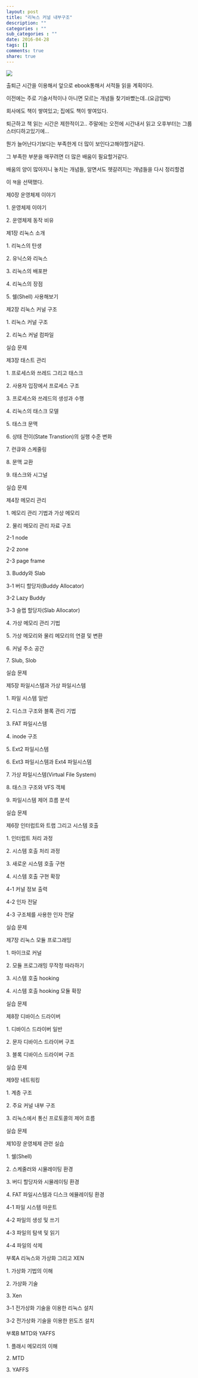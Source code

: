 ```yaml
---
layout: post
title: "리눅스 커널 내부구조"
description: ""
categories : ""
sub_categories : ""
date: 2016-04-28
tags: []
comments: true
share: true
---
```


  

![](/assets/images/posts/609/211D72375721CD2A17913A.JPEG)

  

  

  

출퇴근 시간을 이용해서 앞으로 ebook통해서 서적들 읽을 계획이다.

이전에는 주로 기술서적이나 아니면 모르는 개념들 찾기바빴는데..(요금압박)

  

회사에도 책이 쌓여있고; 집에도 책이 쌓여있다.

퇴근하고 책 읽는 시간은 제한적이고.. 주말에는 오전에 시간내서 읽고 오후부터는 그룹 스터디하고있기에...

뭔가 늘어난다기보다는 부족한게 더 많이 보인다고해야할거같다.

그 부족한 부분을 매꾸려면 더 많은 배움이 필요할거같다.

  

배움의 양이 많아지니 놓치는 개념들, 알면서도 헷갈려지는 개념들을 다시 정리할겸

이 `책`을 선택했다.

  

제0장 운영체제 이야기

1\. 운영체제 이야기

2\. 운영체제 동작 비유

  

제1장 리눅스 소개

1\. 리눅스의 탄생

2\. 유닉스와 리눅스

3\. 리눅스의 배포판

4\. 리눅스의 장점

5\. 쉘(Shell) 사용해보기

  

제2장 리눅스 커널 구조

1\. 리눅스 커널 구조

2\. 리눅스 커널 컴파일

실습 문제

  

제3장 태스트 관리

1\. 프로세스와 쓰레드 그리고 태스크

2\. 사용자 입장에서 프로세스 구조

3\. 프로세스와 쓰레드의 생성과 수행

4\. 리눅스의 태스크 모델

5\. 태스크 문맥

6\. 상태 전이(State Transtion)의 실행 수준 변화

7\. 런큐와 스케줄링

8\. 문맥 교환

9\. 태스크와 시그널

실습 문제

  

제4장 메모리 관리

1\. 메모리 관리 기법과 가상 메모리

2\. 물리 메모리 관리 자료 구조

2-1 node

2-2 zone

2-3 page frame

3\. Buddy와 Slab

3-1 버디 할당자(Buddy Allocator)

3-2 Lazy Buddy

3-3 슬랩 할당자(Slab Allocator)

4\. 가상 메모리 관리 기법

5\. 가상 메모리와 물리 메모리의 연결 및 변환

6\. 커널 주소 공간

7\. Slub, Slob

실습 문제

  

제5장 파일시스템과 가상 파일시스템

1\. 파일 시스템 일반

2\. 디스크 구조와 블록 관리 기법

3\. FAT 파일시스템

4\. inode 구조

5\. Ext2 파일시스템

6\. Ext3 파일시스템과 Ext4 파일시스템

7\. 가상 파일시스템(Virtual File System)

8\. 태스크 구조와 VFS 객체

9\. 파일시스템 제어 흐름 분석

실습 문제

  

제6장 인터럽트와 트랩 그리고 시스템 호출

1\. 인터럽트 처리 과정

2\. 시스템 호출 처리 과정

3\. 새로운 시스템 호출 구현

4\. 시스템 호출 구현 확장

4-1 커널 정보 출력

4-2 인자 전달

4-3 구조체를 사용한 인자 전달

실습 문제

  

제7장 리눅스 모듈 프로그래밍

1\. 마이크로 커널

2\. 모듈 프로그래밍 무작정 따라하기

3\. 시스템 호출 hooking

4\. 시스템 호출 hooking 모듈 확장

실습 문제

  

제8장 디바이스 드라이버

1\. 디바이스 드라이버 일반

2\. 문자 디바이스 드라이버 구조

3\. 블록 디바이스 드라이버 구조

실습 문제

  

제9장 네트워킹

1\. 계층 구조

2\. 주요 커널 내부 구조

3\. 리눅스에서 통신 프로토콜의 제어 흐름

실습 문제

  

제10장 운영체제 관련 실습

1\. 쉘(Shell)

2\. 스케줄러와 시뮬레이팅 환경

3\. 버디 할당자와 시뮬레이팅 환경

4\. FAT 파일시스템과 디스크 에뮬레이팅 환경

4-1 파일 시스템 마운트

4-2 파일의 생성 및 쓰기

4-3 파일의 탐색 및 읽기

4-4 파일의 삭제

  

부록A 리눅스와 가상화 그리고 XEN

1\. 가상화 기법의 이해

2\. 가상화 기술

3\. Xen

3-1 전가상화 기술을 이용한 리눅스 설치

3-2 전가상화 기술을 이용한 윈도즈 설치

  

부록B MTD와 YAFFS

1\. 플래시 메모리의 이해

2\. MTD

3\. YAFFS

  

  


